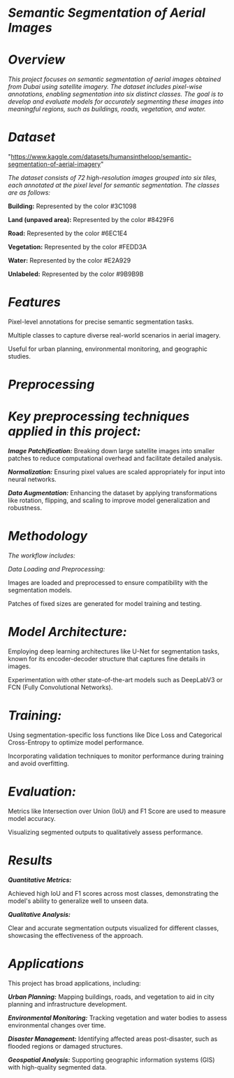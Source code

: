 # _**Semantic Segmentation of Aerial Images**_

# _**Overview**_

_This project focuses on semantic segmentation of aerial images obtained from Dubai using satellite imagery. The dataset includes pixel-wise annotations, enabling segmentation into six distinct classes. The goal is to develop and evaluate models for accurately segmenting these images into meaningful regions, such as buildings, roads, vegetation, and water._

# _**Dataset**_

"https://www.kaggle.com/datasets/humansintheloop/semantic-segmentation-of-aerial-imagery"

_The dataset consists of 72 high-resolution images grouped into six tiles, each annotated at the pixel level for semantic segmentation. The classes are as follows:_

**Building:** Represented by the color #3C1098

**Land (unpaved area):** Represented by the color #8429F6

**Road:** Represented by the color #6EC1E4

**Vegetation:** Represented by the color #FEDD3A

**Water:** Represented by the color #E2A929

**Unlabeled:** Represented by the color #9B9B9B

# _**Features**_

Pixel-level annotations for precise semantic segmentation tasks.

Multiple classes to capture diverse real-world scenarios in aerial imagery.

Useful for urban planning, environmental monitoring, and geographic studies.

# _**Preprocessing**_

# _Key preprocessing techniques applied in this project:_

_**Image Patchification:**_ Breaking down large satellite images into smaller patches to reduce computational overhead and facilitate detailed analysis.

_**Normalization:**_ Ensuring pixel values are scaled appropriately for input into neural networks.

_**Data Augmentation:**_ Enhancing the dataset by applying transformations like rotation, flipping, and scaling to improve model generalization and robustness.

# _**Methodology**_

_The workflow includes:_

_Data Loading and Preprocessing:_

Images are loaded and preprocessed to ensure compatibility with the segmentation models.

Patches of fixed sizes are generated for model training and testing.

# _**Model Architecture:**_

Employing deep learning architectures like U-Net for segmentation tasks, known for its encoder-decoder structure that captures fine details in images.

Experimentation with other state-of-the-art models such as DeepLabV3 or FCN (Fully Convolutional Networks).

# _**Training:**_

Using segmentation-specific loss functions like Dice Loss and Categorical Cross-Entropy to optimize model performance.

Incorporating validation techniques to monitor performance during training and avoid overfitting.

# _**Evaluation:**_

Metrics like Intersection over Union (IoU) and F1 Score are used to measure model accuracy.

Visualizing segmented outputs to qualitatively assess performance.

# _**Results**_

_**Quantitative Metrics:**_

Achieved high IoU and F1 scores across most classes, demonstrating the model's ability to generalize well to unseen data.

_**Qualitative Analysis:**_

Clear and accurate segmentation outputs visualized for different classes, showcasing the effectiveness of the approach.

# _**Applications**_

This project has broad applications, including:

_**Urban Planning:**_ Mapping buildings, roads, and vegetation to aid in city planning and infrastructure development.

_**Environmental Monitoring:**_ Tracking vegetation and water bodies to assess environmental changes over time.

_**Disaster Management:**_ Identifying affected areas post-disaster, such as flooded regions or damaged structures.

_**Geospatial Analysis:**_ Supporting geographic information systems (GIS) with high-quality segmented data.

